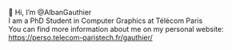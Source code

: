 👋 Hi, I’m @AlbanGauthier  
I am a PhD Student in Computer Graphics at Télécom Paris  
You can find more information about me on my personal website:  
https://perso.telecom-paristech.fr/gauthier/

<!---
AlbanGauthier/AlbanGauthier is a ✨ special ✨ repository because its `README.md` (this file) appears on your GitHub profile.
You can click the Preview link to take a look at your changes.
--->
